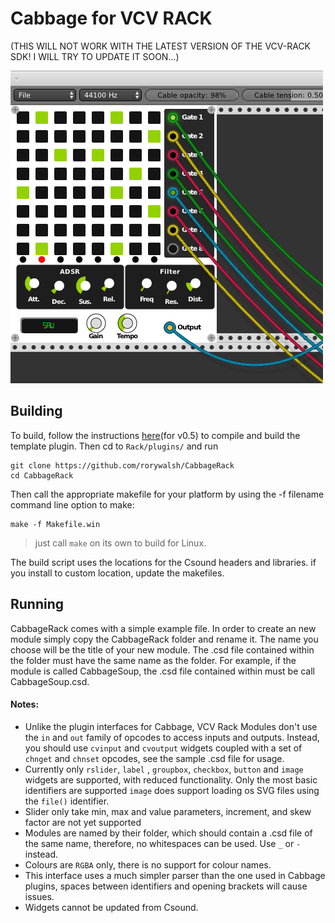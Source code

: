 # Cabbage for VCV RACK 
(THIS WILL NOT WORK WITH THE LATEST VERSION OF THE VCV-RACK SDK! I WILL TRY TO UPDATE IT SOON...)

![sample screenshot](https://github.com/rorywalsh/CabbageRack/blob/master/example.gif)

## Building 

To build, follow the instructions [here](https://vcvrack.com/manual/PluginDevelopmentTutorial.html)(for v0.5) to compile and build the template plugin. Then cd to `Rack/plugins/` and run 

```
git clone https://github.com/rorywalsh/CabbageRack
cd CabbageRack
```

Then call the appropriate makefile for your platform by using the -f filename command line option to make:
```
make -f Makefile.win
```

> just call ```make``` on its own to build for Linux. 

The build script uses the locations for the Csound headers and libraries. if you install to custom location, update the makefiles.  

## Running
CabbageRack comes with a simple example file. In order to create an new module simply copy the CabbageRack folder and rename it. The name you choose will be the title of your new module. The .csd file contained within the folder must have the same name as the folder. For example, if the module is called CabbageSoup, the .csd file contained within must be call CabbageSoup.csd.  

#### Notes:
- Unlike the plugin interfaces for Cabbage, VCV Rack Modules don't use the `in` and `out` family of opcodes to access inputs and outputs. Instead, you should use `cvinput` and `cvoutput` widgets coupled with a set of `chnget` and `chnset` opcodes, see the sample .csd file for usage. 
- Currently only `rslider`, `label` , `groupbox`, `checkbox`, `button` and `image` widgets are supported, with reduced functionality. Only the most basic identifiers are supported `image` does support loading os SVG files using the `file()` identifier.  
- Slider only take min, max and value parameters, increment, and skew factor are not yet supported
- Modules are named by their folder, which should contain a .csd file of the same name, therefore, no whitespaces can be used. Use `_` or `-` instead.  
- Colours are `RGBA` only, there is no support for colour names. 
- This interface uses a much simpler parser than the one used in Cabbage plugins, spaces between identifiers and opening brackets will cause issues.  
- Widgets cannot be updated from Csound. 
